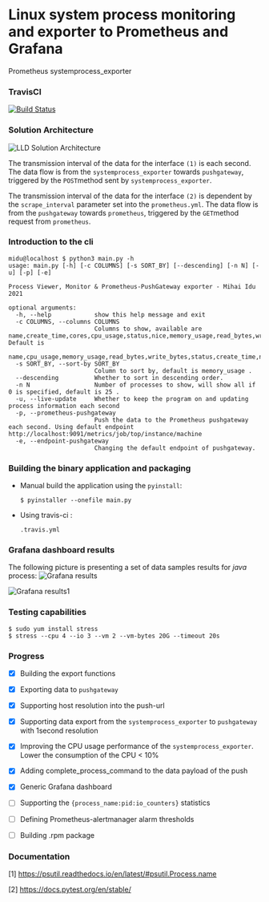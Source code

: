 # Linux system process monitoring and exporter to Prometheus and Grafana
Prometheus systemprocess_exporter 


### TravisCI
[![Build Status](https://travis-ci.com/midu16/systemprocess_exporter.svg?branch=master)](https://travis-ci.com/midu16/systemprocess_exporter)

### Solution Architecture

![LLD Solution Architecture](https://github.com/midu16/system_process_pushgateway/blob/master/documentation/Untitled%20Diagram.png)

The transmission interval of the data for the interface ```(1)``` is each second.
The data flow is from the ```systemprocess_exporter``` towards ```pushgateway```, triggered by the ```POST```method sent by ```systemprocess_exporter```.

The transmission interval of the data for the interface ```(2)``` is dependent by the ```scrape_interval``` parameter set into the ```prometheus.yml```. The data flow is from the ```pushgateway``` towards ```prometheus```, triggered by the ```GET```method request from ```prometheus```. 

### Introduction to the cli
```
midu@localhost $ python3 main.py -h       
usage: main.py [-h] [-c COLUMNS] [-s SORT_BY] [--descending] [-n N] [-u] [-p] [-e]

Process Viewer, Monitor & Prometheus-PushGateway exporter - Mihai Idu 2021

optional arguments:
  -h, --help            show this help message and exit
  -c COLUMNS, --columns COLUMNS
                        Columns to show, available are name,create_time,cores,cpu_usage,status,nice,memory_usage,read_bytes,write_bytes,n_threads,username. Default is
                        name,cpu_usage,memory_usage,read_bytes,write_bytes,status,create_time,nice,n_threads,cores.
  -s SORT_BY, --sort-by SORT_BY
                        Column to sort by, default is memory_usage .
  --descending          Whether to sort in descending order.
  -n N                  Number of processes to show, will show all if 0 is specified, default is 25 .
  -u, --live-update     Whether to keep the program on and updating process information each second
  -p, --prometheus-pushgateway
                        Push the data to the Prometheus pushgateway each second. Using default endpoint http://localhost:9091/metrics/job/top/instance/machine
  -e, --endpoint-pushgateway
                        Changing the default endpoint of pushgateway.
```

### Building the binary application and packaging 

- Manual build the application using the ````pyinstall````:
        
    ```
    $ pyinstaller --onefile main.py
    ```

- Using travis-ci :
    
    ```
  .travis.yml
  ```
  
### Grafana dashboard results
The following picture is presenting a set of data samples results for *java* process:
![Grafana results](https://github.com/midu16/systemprocess_exporter/blob/master/documentation/Screenshot_2021-03-10%20SystemProcess%20Usage%20-%20Grafana.png)

![Grafana results1](https://github.com/midu16/systemprocess_exporter/blob/4c4da95f404c821853733caf05b92830fb26dbd5/documentation/Screenshot_2021-03-14%20SystemProcess%20Usage%20-%20Grafana.png)

### Testing capabilities
```
$ sudo yum install stress
$ stress --cpu 4 --io 3 --vm 2 --vm-bytes 20G --timeout 20s
```
### Progress
* [x] Building the export functions
* [x] Exporting data to ```pushgateway```
* [x] Supporting host resolution into the push-url
* [x] Supporting data export from the ```systemprocess_exporter``` to ```pushgateway``` with 1second resolution
* [x] Improving the CPU usage performance of the ```systemprocess_exporter```. Lower the consumption of the CPU < 10%
* [x] Adding complete_process_command to the data payload of the push 
* [x] Generic Grafana dashboard
* [ ] Supporting the ```{process_name:pid:io_counters}``` statistics
* [ ] Defining Prometheus-alertmanager alarm thresholds
* [ ] Building .rpm package


### Documentation

[1] https://psutil.readthedocs.io/en/latest/#psutil.Process.name

[2] https://docs.pytest.org/en/stable/

